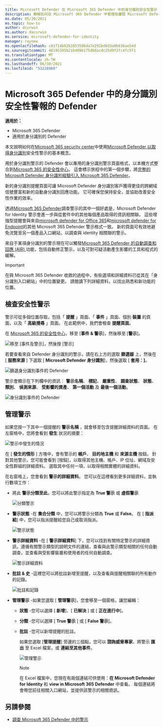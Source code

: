 ```yaml
---
title: Microsoft Defender 在 Microsoft 365 Defender 中的身分識別安全性警示
description: 瞭解如何在 Microsoft 365 Defender 中管理及審閱 Microsoft Defender 身分識別所發出的安全性警示
ms.date: 05/20/2021
ms.topic: how-to
author: dcurwin
ms.author: dacurwin
ms.service: microsoft-defender-for-identity
manager: raynew
ms.openlocfilehash: c81f14b92b285359bda7e291bd8d3a8b636ae54d
ms.sourcegitcommit: 48195345b21b409b175d68acdc25d9f2fc4fc5f1
ms.translationtype: MT
ms.contentlocale: zh-TW
ms.lasthandoff: 06/30/2021
ms.locfileid: "53228960"
---
```

# <a name="defender-for-identity-security-alerts-in-microsoft-365-defender"></a>Microsoft 365 Defender 中的身分識別安全性警報的 Defender

**適用於：**

- Microsoft 365 Defender
- 適用於身分識別的 Defender

本文說明如何在[Microsoft 365 security center](/microsoft-365/security/defender/overview-security-center)中使用[Microsoft Defender 以取得身分識別](/defender-for-identity)安全性警示的基本概念。

用於身分識別警示的 Defender 會以專用的身分識別警示頁面格式，以本機方式整合到[Microsoft 365 的安全性中心](https://security.microsoft.com)。 這會標示旅程中的第一個步驟，將[完整的 Microsoft Defender 身分識別經驗引入 Microsoft 365 Defender](/defender-for-identity/defender-for-identity-in-microsoft-365-defender)。

新的身分識別提醒頁面可讓 Microsoft Defender 身分識別客戶獲得更佳的跨網域信號豐富和新的自動身分識別回應功能。 它可確保您保持安全，並協助改善安全性作業的效率。

透過[Microsoft 365 Defender](/microsoft-365/security/defender/microsoft-365-defender)調查警示的其中一個好處是，Microsoft Defender for Identity 警示會進一步與從套件中的其他每個產品取得的資訊相關聯。 這些增強型提醒會與來自[microsoft defender for Office 365](/microsoft-365/security/office-365-security)和[microsoft defender for Endpoint](/microsoft-365/security/defender-endpoint)的其他 Microsoft 365 Defender 警示格式一致。 新的頁面可有效地避免流覽至另一個產品入口網站，以調查與 identity 相關聯的警示。

來自于某項身分識別的警示現在可以觸發[Microsoft 365 Defender 的自動調查和回應 (AIR) ](/microsoft-365/security/defender/m365d-autoir)功能，包括自動修正警示，以及可對可疑活動產生影響的工具和程式的緩解。

> [!IMPORTANT]
> 在與 Microsoft 365 Defender 收斂的過程中，有些選項和詳細資料已從其在「身分識別入口網站」中的位置變更。 請閱讀下列詳細資料，以找出熟悉和新功能的位置。

## <a name="review-security-alerts"></a>檢查安全性警示

警示可從多個位置存取，包括「 **提醒** 」頁面、「 **事件** 」頁面、個別 **裝置** 的頁面，以及「 **高級搜尋** 」頁面。 在此範例中，我們會檢查 **提醒頁面**。

在 [Microsoft 365 的安全性中心](https://security.microsoft.com/)，移至 [**事件 & 警示**]，然後移至 [**警示**]。

![移至 [事件及警示]，然後按 [警示]](../../media/defender-identity/incidents-alerts.png)

若要查看來自 Defender 身分識別的警示，請在右上方的選取 **篩選器** 上，然後在 [ **服務來源** ] 下選取 [ **Microsoft Defender 身分識別**]，然後選取 [ **套用：]**。

![篩選身分識別事件的 Defender](../../media/defender-identity/filter-defender-for-identity.png)

警示會顯示在下列欄中的資訊： **警示名稱**、 **標記**、 **嚴重性**、 **調查狀態**、 **狀態**、 **類別**、 **偵測來源**、 **受影響的資產**、 **第一個活動** 及 **最後一個活動**。

![身分識別事件的 Defender](../../media/defender-identity/filtered-alerts.png)

## <a name="manage-alerts"></a>管理警示

如果您按一下其中一個提醒的 **警示名稱** ，就會移至包含提醒詳細資料的頁面。 在左窗格中，您將會看到 **發生** 狀況的摘要：

![警示中發生的情況](../../media/defender-identity/what-happened.png)

在 [ **發生的情形** ] 方塊中，會有警示的 **帳戶**、 **目的地主機** 和 **來源主機** 按鈕。 針對其他警示，您可能會看到 [按鈕]，以取得其他主機、帳戶、IP 位址、網域及安全性群組的詳細資料。 選取其中任何一項，以取得相關實體的詳細資料。

在右窗格上，您會看到 **警示的詳細資料**。 您可以在這裡看到更多詳細資料，並執行數項工作：

- 將此 **警示分類至此**，您可以將此警示指定為 **True 警示** 或 **虛假警示**

    ![分類警示](../../media/defender-identity/classify-alert.png)

- **警示狀態** -在 **集合分類** 中，您可以將警示分類為 **True** 或 **False**。 在 [ **指派給**] 中，您可以指派提醒給您自己或取消指派。

    ![警示狀態](../../media/defender-identity/alert-state.png)

- **警示詳細資料** -在 [ **警示詳細資料**] 下，您可以找到有關特定警示的詳細資訊，遵循有關警示類型的說明文件的連結，查看與此警示類型相關的任何自動調查，並查看與受影響裝置和使用者的任何自動調查。

    ![警示詳細資料](../../media/defender-identity/alert-details.png)

- **批註 & 史** -這裡您可以將批註新增至提醒，以及查看與提醒相關聯的所有動作的記錄。

    ![批註和記錄](../../media/defender-identity/comments-history.png)

- **管理警示** -如果您選取 [ **管理警示**]，您會移至一個窗格，讓您編輯：
  - **狀態** -您可以選擇 [ **新增**]、[ **已解決** ] 或 [ **正在進行中**]。
  - **分類** -您可以選擇 [ **True 警示** ] 或 [ **False 警示**]。
  - **批註** -您可以新增提醒的批註。

    如果您選取 [**管理提醒**] 旁邊的三個點，您可以 **諮詢威脅專家**、將警示 **匯出** 至 Excel 檔案，或 **連結至其他事件**。

    ![管理警示](../../media/defender-identity/manage-alert.png)

    > [!NOTE]
    > 在 Excel 檔案中，您現在有兩個連結可供使用：**在 Microsoft Defender for Identity** 和 **view in Microsoft 365 Defender** 中查看。 每個連結將會帶您前往相關入口網站，並提供該警示的相關資訊。

## <a name="see-also"></a>另請參閱

- [調查 Microsoft 365 Defender 中的警示](../defender/investigate-alerts.md)
